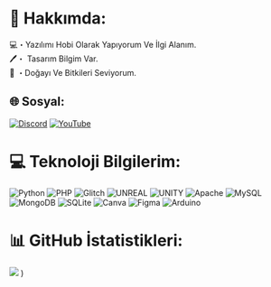 # 💫 Hakkımda:
💻・Yazılımı Hobi Olarak Yapıyorum Ve İlgi Alanım.<br>🖊️・ Tasarım Bilgim Var.<br>🌲 ・Doğayı Ve Bitkileri Seviyorum.


## 🌐 Sosyal:
[![Discord](https://img.shields.io/badge/Discord-%237289DA.svg?logo=discord&logoColor=white)](https://discord.gg/tayfur#9007) [![YouTube](https://img.shields.io/badge/YouTube-%23FF0000.svg?logo=YouTube&logoColor=white)](https://youtube.com/@https://www.youtube.com/@tayfurs/featured) 

# 💻 Teknoloji Bilgilerim:
![Python](https://img.shields.io/badge/python-3670A0?style=for-the-badge&logo=python&logoColor=ffdd54) ![PHP](https://img.shields.io/badge/php-%23777BB4.svg?style=for-the-badge&logo=php&logoColor=white) ![Glitch](https://img.shields.io/badge/glitch-%233333FF.svg?style=for-the-badge&logo=glitch&logoColor=white) ![UNREAL](https://img.shields.io/badge/unreal-%2320232a.svg?style=for-the-badge&logo=unreal-engine&logoColor=white) ![UNITY](https://img.shields.io/badge/Unity-%2320232a.svg?style=for-the-badge&logo=unity&logoColor=white) ![Apache](https://img.shields.io/badge/apache-%23D42029.svg?style=for-the-badge&logo=apache&logoColor=white) ![MySQL](https://img.shields.io/badge/mysql-%2300f.svg?style=for-the-badge&logo=mysql&logoColor=white) ![MongoDB](https://img.shields.io/badge/MongoDB-%234ea94b.svg?style=for-the-badge&logo=mongodb&logoColor=white) ![SQLite](https://img.shields.io/badge/sqlite-%2307405e.svg?style=for-the-badge&logo=sqlite&logoColor=white) ![Canva](https://img.shields.io/badge/Canva-%2300C4CC.svg?style=for-the-badge&logo=Canva&logoColor=white) 	![Figma](https://img.shields.io/badge/figma-%23F24E1E.svg?style=for-the-badge&logo=figma&logoColor=white) ![Arduino](https://img.shields.io/badge/-Arduino-00979D?style=for-the-badge&logo=Arduino&logoColor=white)
# 📊 GitHub İstatistikleri:
[![](https://visitcount.itsvg.in/api?id=Tayfur&icon=5&color=0)](https://visitcount.itsvg.in)
)
<!-- Proudly created with GPRM ( https://gprm.itsvg.in ) -->
